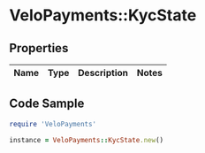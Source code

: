 # VeloPayments::KycState

## Properties

Name | Type | Description | Notes
------------ | ------------- | ------------- | -------------

## Code Sample

```ruby
require 'VeloPayments'

instance = VeloPayments::KycState.new()
```


